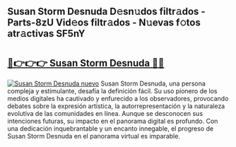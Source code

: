 ## Susan Storm Desnuda D𝚎sn𝚞dos filtr𝚊dos - Parts-8zU Vid𝚎os filtr𝚊dos - N𝚞evas f𝚘tos atr𝚊ctivas SF5nY

# <h2><a href="http://mb1acr.tromn.icu/?c=Susan+Storm+Desnuda">🔗👉👉👉 Susan Storm Desnuda 🔗🔗</a></h2>

[![Susan Storm Desnuda nuevo](https://i.imgur.com/pEAQMta.gif)](http://mb1acr.tromn.icu/?c=Susan+Storm+Desnuda)
Susan Storm Desnuda, una persona compleja y estimulante, desafía la definición fácil. Su uso pionero de los medios digitales ha cautivado y enfurecido a los observadores, provocando debates sobre la expresión artística, la autorrepresentación y la naturaleza evolutiva de las comunidades en línea. Aunque se desconocen sus intenciones futuras, su impacto en el panorama digital es profundo. Con una dedicación inquebrantable y un encanto innegable, el progreso de Susan Storm Desnuda en el panorama virtual es imparable.
